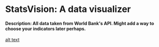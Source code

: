 # StatsVision: A data visualizer

#### Description: All data taken from World Bank's API. Might add a way to choose your indicators later perhaps. 

[alt text](https://i.imgur.com/jebd399.png)
